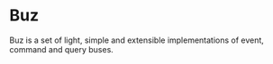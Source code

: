 # Buz

Buz is a set of light, simple and extensible implementations of event, command and query buses.
 